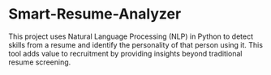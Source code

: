 # Smart-Resume-Analyzer
This project uses Natural Language Processing (NLP) in Python to detect skills from a resume and identify the personality of that person using it. This tool adds value to recruitment by providing insights beyond traditional resume screening.
